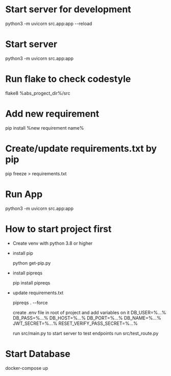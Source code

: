 # Start server for development
python3 -m uvicorn src.app:app --reload

# Start server
python3 -m uvicorn src.app:app

# Run flake to check codestyle
flake8 %abs_progect_dir%/src

# Add new requirement
pip install %new requirement name% 

# Create/update requirements.txt by pip 
pip freeze > requirements.txt

# Run App
 python3 -m uvicorn src.app:app
 
# How to start project first
- Create venv with python 3.8 or higher
- install pip 
  
  python get-pip.py

- install pipreqs

  pip install pipreqs
- update requirements.txt

  pipreqs . --force
  
  create .env file in root of project and add variables on it
  DB_USER=%...% 
  DB_PASS=%...% 
  DB_HOST=%...% 
  DB_PORT=%...% 
  DB_NAME=%...%
  JWT_SECRET=%...%
  RESET_VERIFY_PASS_SECRET=%...%

  run src/main.py to start server
  to test endpoints run src/test_route.py 

# Start Database 
docker-compose up
